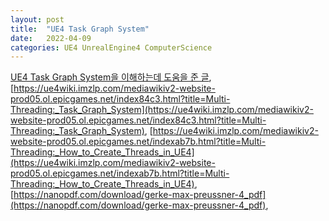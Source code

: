 ```yaml
---
layout: post
title:  "UE4 Task Graph System"
date:   2022-04-09
categories: UE4 UnrealEngine4 ComputerScience
---
```


[UE4 Task Graph System을 이해하는데 도움을 준 글](https://www.casualdistractiongames.com/post/2018/12/10/unreal-tick-functions-delta-time-and-the-task-graph),          
[https://ue4wiki.imzlp.com/mediawikiv2-website-prod05.ol.epicgames.net/index84c3.html?title=Multi-Threading:_Task_Graph_System](https://ue4wiki.imzlp.com/mediawikiv2-website-prod05.ol.epicgames.net/index84c3.html?title=Multi-Threading:_Task_Graph_System), [https://ue4wiki.imzlp.com/mediawikiv2-website-prod05.ol.epicgames.net/indexab7b.html?title=Multi-Threading:_How_to_Create_Threads_in_UE4](https://ue4wiki.imzlp.com/mediawikiv2-website-prod05.ol.epicgames.net/indexab7b.html?title=Multi-Threading:_How_to_Create_Threads_in_UE4), [https://nanopdf.com/download/gerke-max-preussner-4_pdf](https://nanopdf.com/download/gerke-max-preussner-4_pdf),       